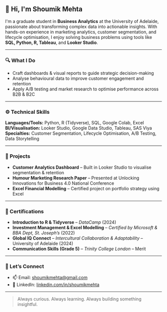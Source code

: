 ## 👋 Hi, I'm Shoumik Mehta

I'm a graduate student in **Business Analytics** at the University of Adelaide, passionate about transforming complex data into actionable insights. With hands-on experience in marketing analytics, customer segmentation, and lifecycle optimisation, I enjoy solving business problems using tools like **SQL, Python, R, Tableau**, and **Looker Studio**.

---

### 🔍 What I Do
- Craft dashboards & visual reports to guide strategic decision-making  
- Analyse behavioural data to improve customer engagement and retention  
- Apply A/B testing and market research to optimise performance across B2B & B2C

---

### ⚙️ Technical Skills
**Languages/Tools:** Python, R (Tidyverse), SQL, Google Colab, Excel  
**BI/Visualisation:** Looker Studio, Google Data Studio, Tableau, SAS Viya  
**Specialties:** Customer Segmentation, Lifecycle Optimisation, A/B Testing, Data Storytelling

---

### 📁 Projects
- **Customer Analytics Dashboard** – Built in Looker Studio to visualise segmentation & retention  
- **Humour Marketing Research Paper** – Presented at Unlocking Innovations for Business 4.0 National Conference  
- **Excel Financial Modelling** – Certified project on portfolio strategy using Excel

---

### 📜 Certifications
- **Introduction to R & Tidyverse** – *DataCamp* (2024)  
- **Investment Management & Excel Modelling** – *Certified by Microsoft & BBA Dept, St. Joseph’s* (2022)  
- **Global IQ Connect** – *Intercultural Collaboration & Adaptability* – University of Adelaide (2024)  
- **Communication Skills (Grade 5)** – *Trinity College London* – Merit

---

### 🤝 Let’s Connect
- 📫 Email: [shoumikmehta@gmail.com](mailto:shoumikmehta@gmail.com)  
- 🔗 LinkedIn: [linkedin.com/in/shoumikmehta](https://linkedin.com/in/shoumikmehta)

---

> Always curious. Always learning. Always building something insightful.
